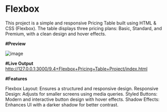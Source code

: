 # Flexbox

This project is a simple and responsive Pricing Table built using HTML & CSS (Flexbox). The table displays three pricing plans: Basic, Standard, and Premium, with a clean design and hover effects.

**#Preview**

![image](https://github.com/user-attachments/assets/ce111669-7c7d-406e-82c4-875421f0dd6b)

**#Live Output**
http://127.0.0.1:3000/9.4+Flexbox+Pricing+Table+Project/index.html

**#Features**

Flexbox Layout: Ensures a structured and responsive design.
Responsive Design: Adjusts for smaller screens using media queries.
Styled Buttons: Modern and interactive button design with hover effects.
Shadow Effects: Enhances UI with a darker shadow for better contrast.
